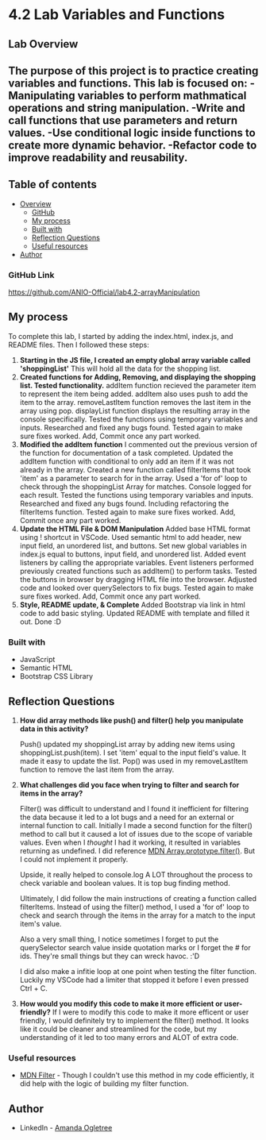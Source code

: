 # 4.2 Lab Variables and Functions
## Lab Overview
The purpose of this project is to practice creating variables and functions. This lab is focused on:
-Manipulating variables to perform mathmatical operations and string manipulation.
-Write and call functions that use parameters and return values.
-Use conditional logic inside functions to create more dynamic behavior.
-Refactor code to improve readability and reusability.
------------------------------------------------
## Table of contents

- [Overview](#overview)
  - [GitHub](#links)
  - [My process](#my-process)
  - [Built with](#built-with)
  - [Reflection Questions](#reflection)
  - [Useful resources](#useful-resources)
- [Author](#author)

### GitHub Link
https://github.com/ANIO-Official/lab4.2-arrayManipulation 
## My process
To complete this lab, I started by adding the index.html, index.js, and README files. Then I followed these steps:
 1. **Starting in the JS file, I created an empty global array variable called 'shoppingList'**
    This will hold all the data for the shopping list.
 2. **Created functions for Adding, Removing, and displaying the shopping list. Tested functionality.**
    addItem function recieved the parameter item to represent the item being added.
    addItem also uses push to add the item to the array.
    removeLastItem function removes the last item in the array using pop.
    displayList function displays the resulting array in the console specifically.
    Tested the functions using temporary variables and inputs.
    Researched and fixed any bugs found.
    Tested again to make sure fixes worked.
    Add, Commit once any part worked.
 3. **Modified the addItem function**
    I commented out the previous version of the function for documentation of a task completed.
    Updated the addItem function with conditional to only add an item if it was not already in the array.
    Created a new function called filterItems that took 'item' as a parameter to search for in the array.
    Used a 'for of' loop to check through the shoppingList Array for matches. Console logged for each result.
    Tested the functions using temporary variables and inputs.
    Researched and fixed any bugs found. Including refactoring the filterItems function.
    Tested again to make sure fixes worked.
    Add, Commit once any part worked.
 4. **Update the HTML File & DOM Manipulation**
    Added base HTML format using ! shortcut in VSCode.
    Used semantic html to add header, new input field, an unordered list, and buttons.
    Set new global variables in index.js equal to buttons, input field, and unordered list.
    Added event listeners by calling the appropriate variables.
    Event listeners performed previously created functions such as addItem() to perform tasks.
    Tested the buttons in browser by dragging HTML file into the browser.
    Adjusted code and looked over querySelectors to fix bugs.
    Tested again to make sure fixes worked.
    Add, Commit once any part worked.
5. **Style, README update, & Complete**
    Added Bootstrap via link in html code to add basic styling.
    Updated README with template and filled it out.
    Done :D

### Built with
- JavaScript
- Semantic HTML
- Bootstrap CSS Library

## Reflection Questions

 1. **How did array methods like push() and filter() help you manipulate data in this activity?**
    
    Push() updated my shoppingList array by adding new items using shoppingList.push(item).
    I set 'item' equal to the input field's value. It made it easy to update the list.
    Pop() was used in my removeLastItem function to remove the last item from the array.

 2. **What challenges did you face when trying to filter and search for items in the array?**
  
    Filter() was difficult to understand and I found it inefficient for filtering the
    data because it led to a lot bugs and a need for an external or internal function to call.
    Initially I made a second function for the filter() method to call but it caused a lot of issues
    due to the scope of variable values. Even when I *thought* I had it working, it resulted in variables returning as undefined. 
    I did reference [MDN Array.prototype.filter()](https://developer.mozilla.org/en-US/docs/Web/JavaScript/Reference/Global_Objects/Array/filter). But I could not implement it properly.

    Upside, it really helped to console.log A LOT throughout the process to check variable and boolean values. It is top bug finding method.
    
    Ultimately, I did follow the main instructions of creating a function called filterItems. Instead of using the filter() method, I used a 'for of' loop to check and search through the items in the array for a match to the input item's value.

    Also a very small thing, I notice sometimes I forget to put the querySelector search value inside quotation marks or I forget the # for ids. They're small things but they can wreck havoc. :'D

    I did also make a infitie loop at one point when testing the filter function. Luckily my VSCode had a limiter that stopped it before I even pressed Ctrl + C.

 3. **How would you modify this code to make it more efficient or user-friendly?**
    If I were to modify this code to make it more efficent or user friendly, I would definitely try
    to implement the filter() method. It looks like it could be cleaner and streamlined for the code,
    but my understanding of it led to too many errors and ALOT of extra code.

### Useful resources

- [MDN Filter](https://developer.mozilla.org/en-US/docs/Web/JavaScript/Reference/Global_Objects/Array/filter) - Though I couldn't use this method in my code efficiently, it did help with the logic of building my filter function.

## Author

- LinkedIn - [Amanda Ogletree](https://www.linkedin.com/in/amanda-ogletree-a61b60168)